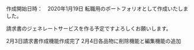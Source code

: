 作成開始日時：　2020年1月19日
転職用のポートフォリオとして作成いたしました。

請求書のジェネレートサービスを作る予定ですよろしくお願いします。

2月3日請求書作成機能作成完了
2月4日各品物に削除機能と編集機能の追加
